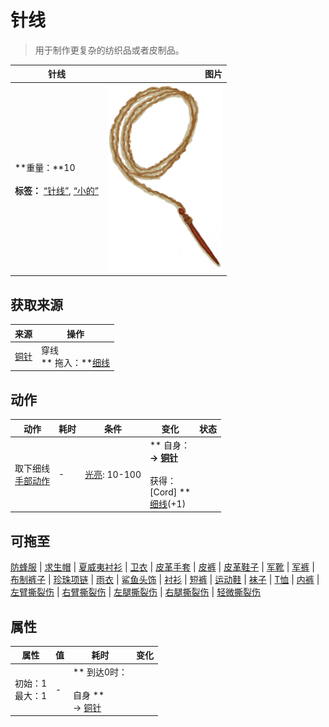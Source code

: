 # 针线  
> 用于制作更复杂的纺织品或者皮制品。  
  
  针线  |   图片   
 ----  |  ----:   
 **重量：**10<br><br>**标签：**	[“针线”](tag_ThreadedNeedle.md), [“小的”](tag_Tiny.md)  |  <img decoding="async" src="Sprite/ThreadedNeedleCopper.png" href="a.md" style="max-width:300px;max-height:300px;">   
  
## 获取来源  
来源  |  操作  
----  |  ----  
[铜针](CopperNeedle.md)  |  穿线<br>** 拖入：**[细线](CordFiber.md)  
## 动作  
动作  |  耗时  |  条件  |  变化  |  状态  
----  |  ----  |  ----  |  ----  |  ----  
取下细线<br>[手部动作](HandAction.md)  |  -  |  [光亮](Light.md): 10-100  |  ** 自身：**<br>→ [铜针](CopperNeedle.md)<br><br>** 获得： **<br>** [Cord]  **<br>  [细线](CordFiber.md)(+1)<br>  |    
## 可拖至  
[防蜂服](BeeSuit.md) | [求生帽](HatSurvival.md) | [夏威夷衬衫](HawaiianShirt.md) | [卫衣](HoodieRetromation.md) | [皮革手套](LeatherGloves.md) | [皮裤](LeatherPants.md) | [皮革鞋子](LeatherShoes.md) | [军靴](MilitaryBoots.md) | [军裤](MilitaryPants.md) | [布制裤子](PantsCloth.md) | [珍珠项链](PearlNecklace.md) | [雨衣](Raincoat.md) | [鲨鱼头饰](SharkHeadpiece.md) | [衬衫](ShirtFiber.md) | [短裤](Shorts.md) | [运动鞋](Sneakers.md) | [袜子](Socks.md) | [T恤](T-Shirt.md) | [内裤](Underwear.md) | [左臂撕裂伤](W_ArmLacerationL.md) | [右臂撕裂伤](W_ArmLacerationR.md) | [左腿撕裂伤](W_LegLacerationL.md) | [右腿撕裂伤](W_LegLacerationR.md) | [轻微撕裂伤](W_MinorLaceration.md)  
## 属性   
属性  |  值  |  耗时  |  变化  
----  |  ----  |  ----  |  ----  
  |  初始：1<br>最大：1  |  -  |  ** 到达0时： **<br><br>** 自身 **<br>→ [铜针](CopperNeedle.md)  


<script>document.title="针线 - 卡牌生存百科 Card Survival Wiki";</script>